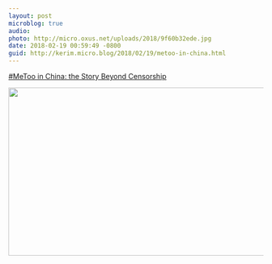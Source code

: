 ```yaml
---
layout: post
microblog: true
audio: 
photo: http://micro.oxus.net/uploads/2018/9f60b32ede.jpg
date: 2018-02-19 00:59:49 -0800
guid: http://kerim.micro.blog/2018/02/19/metoo-in-china.html
---
```

[#MeToo in China: the Story Beyond Censorship](http://elephant-room.com/2018/02/13/metoo/)

<img src="http://micro.oxus.net/uploads/2018/9f60b32ede.jpg" width="600" height="333" />
